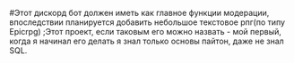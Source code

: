 #Этот дискорд бот должен иметь как главное функции модерации, впоследствии планируется добавить небольшое текстовое рпг(по типу Epicrpg)
;Этот проект, если таковым его можно назвать - мой первый, когда я начинал его делать я знал только основы пайтон, даже не знал SQL.
